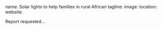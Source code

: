 <section src='project2.html'>
name: Solar lights to help families in rural African
tagline: 
image: 
location: 
website: 

Report requested...

</section>



